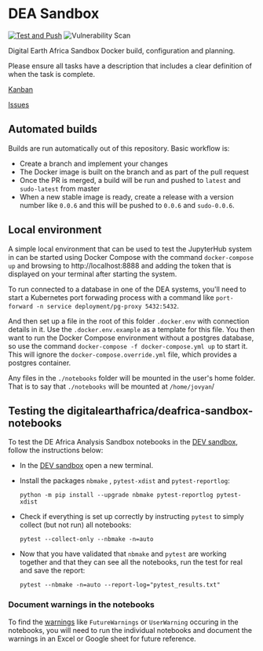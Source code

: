 # DEA Sandbox

[![Test and Push](https://github.com/digitalearthafrica/deafrica-sandbox/actions/workflows/docker-sandbox-cache.yml/badge.svg)](https://github.com/digitalearthafrica/deafrica-sandbox/actions/workflows/docker-sandbox-cache.yml)
![Vulnerability Scan](https://github.com/digitalearthafrica/dea-sandbox/workflows/Vulnerability%20Scan/badge.svg)

Digital Earth Africa Sandbox Docker build, configuration and planning.

Please ensure all tasks have a description that includes a clear definition of when the task is complete.

[Kanban](https://github.com/digitalearthafrica/dea-sandbox/projects/1)

[Issues](https://github.com/digitalearthafrica/dea-sandbox/issues)

## Automated builds

Builds are run automatically out of this repository. Basic workflow is:

- Create a branch and implement your changes
- The Docker image is built on the branch and as part of the pull request
- Once the PR is merged, a build will be run and pushed to `latest` and `sudo-latest` from master
- When a new stable image is ready, create a release with a version number like `0.0.6` and
this will be pushed to `0.0.6` and `sudo-0.0.6`.

## Local environment

A simple local environment that can be used to test the JupyterHub system in can be started using Docker Compose
with the command `docker-compose up` and browsing to http://localhost:8888 and adding the token that is displayed
on your terminal after starting the system.

To run connected to a database in one of the DEA systems, you'll need to start a Kubernetes port forwading process
with a command like `port-forward -n service deployment/pg-proxy 5432:5432`.

And then set up a file in the root of this folder `.docker.env` with connection details in it. Use the
`.docker.env.example` as a template for this file. You then want to run the Docker Compose environment without a
postgres database, so use the command `docker-compose -f docker-compose.yml up` to start it. This will ignore
the `docker-compose.override.yml` file, which provides a postgres container.

Any files in the `./notebooks` folder will be mounted in the user's home folder. That is to say that `./notebooks`
will be mounted at `/home/jovyan`/


## Testing the digitalearthafrica/deafrica-sandbox-notebooks

To test the DE Africa Analysis Sandbox notebooks in the [DEV sandbox](https://sandbox.dev.digitalearth.africa/), follow the instructions below:

- In the [DEV sandbox](https://sandbox.dev.digitalearth.africa/) open a  new terminal.
- Install the packages `nbmake` , `pytest-xdist` and `pytest-reportlog`:
    
    ```
    python -m pip install --upgrade nbmake pytest-reportlog pytest-xdist
    ```

- Check if everything is set up correctly by instructing `pytest` to simply collect (but not run) all notebooks:

    ```
    pytest --collect-only --nbmake -n=auto
    ```
    
- Now that you have validated that `nbmake` and `pytest` are working together and that they can see all the notebooks, run the test for real and save the report: 

    ```
    pytest --nbmake -n=auto --report-log="pytest_results.txt"
    ```


### Document warnings in the notebooks

To find the [warnings](https://docs.python.org/3/library/warnings.html#warning-categories) like `FutureWarnings` or `UserWarning` occuring in the notebooks, you will need to run the individual notebooks and document the warnings in an Excel or Google sheet for future reference. 

